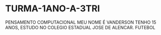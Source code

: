 # TURMA-1ANO-A-3TRI
PENSAMENTO COMPUTACIONAL
MEU NOME É VANDERSON TENHO 15 ANOS, ESTUDO NO COLEGIO ESTADUAL JOSE DE ALENCAR.
FUTEBOL

